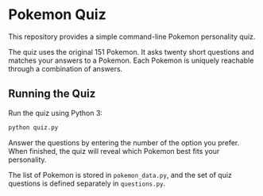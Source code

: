 # Pokemon Quiz

This repository provides a simple command-line Pokemon personality quiz.

The quiz uses the original 151 Pokemon. It asks twenty short questions and
matches your answers to a Pokemon. Each Pokemon is uniquely reachable through
a combination of answers.

## Running the Quiz

Run the quiz using Python 3:

```bash
python quiz.py
```

Answer the questions by entering the number of the option you prefer. When
finished, the quiz will reveal which Pokemon best fits your personality.

The list of Pokemon is stored in `pokemon_data.py`, and the set of quiz
questions is defined separately in `questions.py`.
